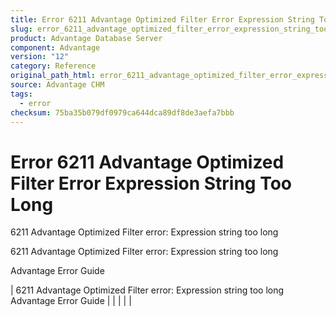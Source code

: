 ```yaml
---
title: Error 6211 Advantage Optimized Filter Error Expression String Too Long
slug: error_6211_advantage_optimized_filter_error_expression_string_too_long
product: Advantage Database Server
component: Advantage
version: "12"
category: Reference
original_path_html: error_6211_advantage_optimized_filter_error_expression_string_too_long.htm
source: Advantage CHM
tags:
  - error
checksum: 75ba35b079df0979ca644dca89df8de3aefa7bbb
---
```


# Error 6211 Advantage Optimized Filter Error Expression String Too Long

6211 Advantage Optimized Filter error: Expression string too long

6211 Advantage Optimized Filter error: Expression string too long

Advantage Error Guide

| 6211 Advantage Optimized Filter error: Expression string too long  Advantage Error Guide |  |  |  |  |
